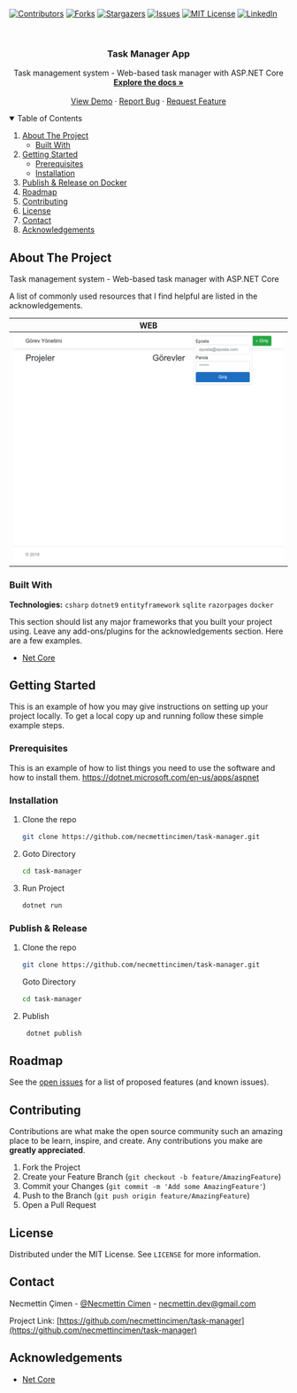 [![Contributors][contributors-shield]][contributors-url]
[![Forks][forks-shield]][forks-url]
[![Stargazers][stars-shield]][stars-url]
[![Issues][issues-shield]][issues-url]
[![MIT License][license-shield]][license-url]
[![LinkedIn][linkedin-shield]][linkedin-url]

<!-- PROJECT LOGO -->
<br />
<p align="center">

  <h3 align="center">Task Manager App</h3>

  <p align="center">
    Task management system - Web-based task manager with ASP.NET Core
    <br />
    <a href="https://github.com/necmettincimen/task-manager"><strong>Explore the docs »</strong></a>
    <br />
    <br />
    <a href="https://work-follow.necmettincimen.xyz/Account/Login">View Demo</a>
    ·
    <a href="https://github.com/necmettincimen/task-manager/issues">Report Bug</a>
    ·
    <a href="https://github.com/necmettincimen/task-manager/issues">Request Feature</a>
  </p>
</p>


<!-- TABLE OF CONTENTS -->
<details open="open">
  <summary>Table of Contents</summary>
  <ol>
    <li>
      <a href="#about-the-project">About The Project</a>
      <ul>
        <li><a href="#built-with">Built With</a></li>
      </ul>
    </li>
    <li>
      <a href="#getting-started">Getting Started</a>
      <ul>
        <li><a href="#prerequisites">Prerequisites</a></li>
        <li><a href="#installation">Installation</a></li>
      </ul>
    </li>
    <li><a href="#publish">Publish & Release on Docker</a></li>
    <li><a href="#roadmap">Roadmap</a></li>
    <li><a href="#contributing">Contributing</a></li>
    <li><a href="#license">License</a></li>
    <li><a href="#contact">Contact</a></li>
    <li><a href="#acknowledgements">Acknowledgements</a></li>
  </ol>
</details>



<!-- ABOUT THE PROJECT -->
## About The Project

Task management system - Web-based task manager with ASP.NET Core

A list of commonly used resources that I find helpful are listed in the acknowledgements.

| WEB | 
| --- | 
| [![WEB](taskmanager.png)](taskmanager.png)

### Built With

**Technologies:** `csharp` `dotnet9` `entityframework` `sqlite` `razorpages` `docker`

This section should list any major frameworks that you built your project using. Leave any add-ons/plugins for the acknowledgements section. Here are a few examples.
* [Net Core](https://dotnet.microsoft.com/en-us/apps/aspnet)


<!-- GETTING STARTED -->
## Getting Started

This is an example of how you may give instructions on setting up your project locally.
To get a local copy up and running follow these simple example steps.

### Prerequisites

This is an example of how to list things you need to use the software and how to install them.
https://dotnet.microsoft.com/en-us/apps/aspnet

### Installation

1. Clone the repo
   ```sh
   git clone https://github.com/necmettincimen/task-manager.git
   ```
2. Goto Directory
   ```sh
   cd task-manager
   ```
3. Run Project
   ```sh
   dotnet run
   ```

### Publish & Release 

1. Clone the repo
   ```sh
   git clone https://github.com/necmettincimen/task-manager.git
   ```
   Goto Directory
   ```sh
   cd task-manager
   ```
2. Publish
   ```sh
    dotnet publish
   ```



<!-- ROADMAP -->
## Roadmap

See the [open issues](https://github.com/necmettincimen/task-manager/issues) for a list of proposed features (and known issues).



<!-- CONTRIBUTING -->
## Contributing

Contributions are what make the open source community such an amazing place to be learn, inspire, and create. Any contributions you make are **greatly appreciated**.

1. Fork the Project
2. Create your Feature Branch (`git checkout -b feature/AmazingFeature`)
3. Commit your Changes (`git commit -m 'Add some AmazingFeature'`)
4. Push to the Branch (`git push origin feature/AmazingFeature`)
5. Open a Pull Request



<!-- LICENSE -->
## License

Distributed under the MIT License. See `LICENSE` for more information.



<!-- CONTACT -->
## Contact

Necmettin Çimen - [@Necmettin Cimen](https://necmettincimen.github.io) - [necmettin.dev@gmail.com](mailto:necmettin.dev@gmail.com)

Project Link: [https://github.com/necmettincimen/task-manager](https://github.com/necmettincimen/task-manager)



<!-- ACKNOWLEDGEMENTS -->
## Acknowledgements
* [Net Core](https://dotnet.microsoft.com/)


<!-- MARKDOWN LINKS & IMAGES -->
<!-- https://www.markdownguide.org/basic-syntax/#reference-style-links -->
[contributors-shield]: https://img.shields.io/github/contributors/necmettincimen/task-manager.svg?style=for-the-badge
[contributors-url]: https://github.com/necmettincimen/task-manager/graphs/contributors
[forks-shield]: https://img.shields.io/github/forks/necmettincimen/task-manager.svg?style=for-the-badge
[forks-url]: https://github.com/necmettincimen/task-manager/network/members
[stars-shield]: https://img.shields.io/github/stars/necmettincimen/task-manager.svg?style=for-the-badge
[stars-url]: https://github.com/necmettincimen/task-manager/stargazers
[issues-shield]: https://img.shields.io/github/issues/necmettincimen/task-manager.svg?style=for-the-badge
[issues-url]: https://github.com/necmettincimen/task-manager/issues
[license-shield]: https://img.shields.io/github/license/necmettincimen/task-manager.svg?style=for-the-badge
[license-url]: https://github.com/necmettincimen/task-manager/blob/master/LICENSE.txt
[linkedin-shield]: https://img.shields.io/badge/-LinkedIn-black.svg?style=for-the-badge&logo=linkedin&colorB=555
[linkedin-url]: https://linkedin.com/in/necmettincimen